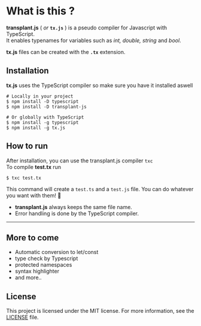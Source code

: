 # What is this ?

**transplant.js** ( _or_ **`tx.js`** ) is a pseudo compiler for Javascript with TypeScript.  
It enables typenames for variables such as _int, double, string_ and _bool_.

**tx.js**  files can be created with the **`.tx`** extension.


## Installation
**tx.js** uses the TypeScript compiler so make sure you have it installed aswell 

```shell
# Locally in your project
$ npm install -D typescript
$ npm install -D transplant-js

# Or globally with TypeScript
$ npm install -g typescript
$ npm install -g tx.js
```

## How to run
After installation, you can use the transplant.js compiler `txc`  
To compile **test.tx** run
```shell
$ txc test.tx
```

This command will create a `test.ts` and a `test.js` file. You can do whatever you want with them! 🥳
+ **transplant.js**  always keeps the same file name.
+ Error handling is done by the TypeScript compiler.
---
## More to come

+ Automatic conversion to let/const
+ type check by Typescript
+ protected namespaces
+ syntax highlighter
+ and more..

## License
This project is licensed under the MIT license. For more information, see the [LICENSE](https://github.com/ati-n/tx.js/blob/main/LICENSE) file.
